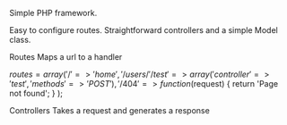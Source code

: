 Simple PHP framework.

Easy to configure routes. Straightforward controllers and a simple Model class.

Routes
Maps a url to a handler

$routes = array(
  '/' => 'home',
  '/users/%s' => 'user',
  '/test' => array(
    'controller' => 'test',
    'methods' => 'POST'
  ),
  '/404' => function ($request) {
    return 'Page not found';
  }
);

Controllers
Takes a request and generates a response

